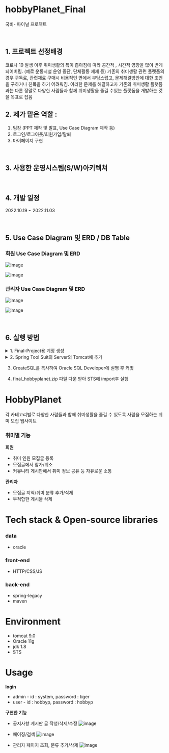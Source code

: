 # hobbyPlanet_Final
국비- 파이널 프로젝트

&nbsp;

## 1. 프로젝트 선정배경
코로나 19 발생 이후 취미생활의 폭이 좁아짐에 따라 공간적 , 시간적 영향을 많이 받게 되어버림. (예로 운동시설 운영 중단, 단체활동 제제 등) 
기존의 취미생활 관련 플랫폼의 경우 구독료, 관련재료 구매시 비용적인 면에서 부담스럽고, 문제해결방안에 대한 조언을 구하거나 친목을 하기 어려워짐. 이러한 문제를 해결하고자 기존의 취미생활 플랫폼과는 다른 정말로 다양한 사람들과 함께 취미생활을 즐길 수있는 플랫폼을 개발하는 것을 목표로 잡음


## 2. 제가 맡은 역할 : 
1. 팀장 (PPT 제작 및 발표, Use Case Diagram 제작 등)
2. 로그인/로그아웃/회원가입/탈퇴
3. 마이페이지 구현
                   
&nbsp;

## 3. 사용한 운영시스템(S/W)아키텍쳐
   
  
  
&nbsp;
  
## 4. 개발 일정
2022.10.19 ~ 2022.11.03

&nbsp;
  
## 5. Use Case Diagram 및 ERD / DB Table
### 회원 Use Case Diagram  및 ERD
![image](https://user-images.githubusercontent.com/109445583/199931086-e553c83f-9ab2-4c89-aec4-5e14377bfec2.png)

![image](https://user-images.githubusercontent.com/109445583/199931251-f0aecfa7-79a6-4363-8f8d-c2ca56022136.png)

### 관리자 Use Case Diagram 및 ERD
![image](https://user-images.githubusercontent.com/109445583/199931116-8eb49fd1-7ae2-4c01-b4b0-09b0559f41a4.png)

![image](https://user-images.githubusercontent.com/109445583/199931277-f78cc80c-bb5a-4b73-9292-924d10a09a33.png)

&nbsp;
  
## 6. 실행 방법
<details>
<summary>1. Final-Project용 계정 생성</summary>
계정이름: final 
비번: tiger

![image](https://user-images.githubusercontent.com/109445583/199931963-eb501e11-2495-4d51-b4ff-ea944217dd72.png)


![image](https://user-images.githubusercontent.com/109445583/199933193-a5ecbbdf-3f28-4583-87f5-b21aea6c603c.png)

</details>


<details>
<summary>2. Spring Tool Suit의 Server의 Tomcat에 추가</summary>
context.xml의 하단에 추가

    <Resource auth="Container" driverClassName="oracle.jdbc.driver.OracleDriver" maxActive="100"
    maxIdle="30" maxWait="10000" name="jdbc/oracle" password="tiger" type="javax.sql.DataSource"
    url="jdbc:oracle:thin:@localhost:1521:xe" username="final"  />

</details>

3. CreateSQL를 복사하여 Oracle SQL Developer에 실행 후 커밋

4. final_hobbyplanet.zip 파일 다운 받아 STS에 import후 실행


# HobbyPlanet
각 카테고리별로 다양한 사람들과 함께 취미생활을 즐길 수 있도록 사람을 모집하는 취미 모집 웹사이트
### 취미별 기능
**회원**
- 취미 인원 모집글 등록
- 모집글에서 참가/취소
- 커뮤니티 게시판에서 취미 정보 공유 등 자유로운 소통

**관리자**
- 모집글 지역/취미 분류 추가/삭제
- 부적합한 게시물 삭제
# Tech stack & Open-source libraries
### data
- oracle
### front-end
- HTTP/CSS/JS
### back-end
- spring-legacy
- maven
# Environment
- tomcat 9.0
- Oracle 11g
- jdk 1.8
- STS
# Usage
**login**
- admin - id : system, password : tiger
- user - id : hobbyp, password : hobbyp

**구현한 기능**
- 공지사항 게시판 글 작성/삭제/수정
![image](https://user-images.githubusercontent.com/113487440/199936344-805d12be-1f7d-4254-ae52-ef11e2e1fb1e.png)

- 페이징/검색
![image](https://user-images.githubusercontent.com/113487440/199935387-21240718-6155-4261-8937-e6ab7688fc5d.png)

- 관리자 페이지 조회, 분류 추가/삭제
![image](https://user-images.githubusercontent.com/113487440/199936568-a3dc51b1-1f75-4211-ac71-25641b2c15dd.png)

